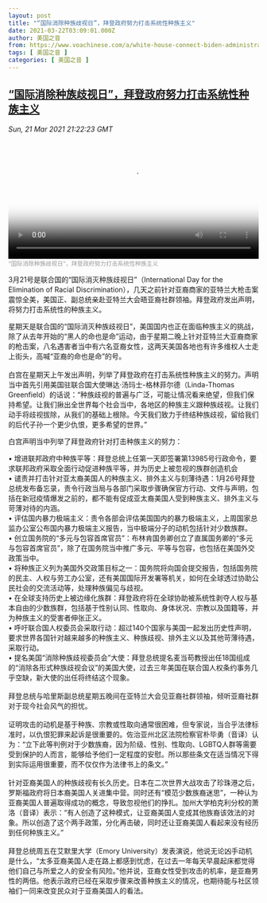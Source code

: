 ```yaml
---
layout: post
title: "“国际消除种族歧视日”，拜登政府努力打击系统性种族主义"
date: 2021-03-22T03:09:01.000Z
author: 美国之音
from: https://www.voachinese.com/a/white-house-connect-biden-administration-elimation-racial-discrimination-20210321/5823080.html
tags: [ 美国之音 ]
categories: [ 美国之音 ]
---
```

<!--1616382541000-->
[“国际消除种族歧视日”，拜登政府努力打击系统性种族主义](https://www.voachinese.com/a/white-house-connect-biden-administration-elimation-racial-discrimination-20210321/5823080.html)
------

<div>
<div><i>Sun, 21 Mar 2021 21:22:23 GMT</i></div><video poster="https://images.weserv.nl?url=gdb.voanews.com/0cb4c230-c21b-4dec-90ee-3445eb9528bb_tv_r1_s_w900.jpg" src="https://av.voanews.com/Videoroot/Pangeavideo/2021/03/0/0c/0cb4c230-c21b-4dec-90ee-3445eb9528bb_240p.mp4" style="width:100%" controls></video><div><small style="color: #999;">“国际消除种族歧视日”，拜登政府努力打击系统性种族主义</small></div><p>3月21号是联合国的“国际消灭种族歧视日”（International Day for the Elimination of Racial Discrimination），几天之前针对亚裔商家的亚特兰大枪击案震惊全美，美国正、副总统亲赴亚特兰大会晤亚裔社群领袖。拜登政府发出声明，将努力打击系统性的种族主义。</p><p>星期天是联合国的“国际消灭种族歧视日”，美国国内也正在面临种族主义的挑战，除了从去年开始的“黑人的命也是命”运动，由于星期二晚上针对亚特兰大亚裔商家的枪击案，八名遇害者当中有六名亚裔女性，这两天美国各地也有许多维权人士走上街头，高喊“亚裔的命也是命”的号。<br /> <br />白宫在星期天上午发出声明，列举了拜登政府在打击系统性种族主义的努力。声明当中首先引用美国驻联合国大使琳达·汤玛士-格林菲尔德（Linda-Thomas Greenfield）的话说：“种族歧视的普遍与广泛，可能让情况看来绝望，但我们保持希望。让我们揪出全世界每个社会当中，各地区的种族主义跟种族歧视。让我们动手将歧视拔除，从我们的基础上根除。今天我们致力于终结种族歧视，留给我们的后代子孙一个更少仇恨，更多希望的世界。”</p><p>白宫声明当中列举了拜登政府针对打击种族主义的努力：</p><p>• 增进联邦政府中种族平等：拜登总统上任第一天即签署第13985号行政命令，要求联邦政府采取全面行动促进种族平等，并为历史上被忽视的族群创造机会<br />• 谴责并打击针对亚太裔美国人的种族主义、排外主义与刻薄待遇：1月26号拜登总统发布备忘录，责令行政当局与各部门采取步骤确保官方行动、文件与声明，包括在新冠疫情爆发之前的，都不能有促成亚太裔美国人受到种族主义、排外主义与苛薄对待的内涵。<br />• 评估国内暴力极端主义：责令各部会评估美国国内的暴力极端主义，上周国家总监办公室公布国内暴力极端主义报告，当中极端分子的动机包括针对少数族群。<br />• 创立国务院的“多元与包容首席官员”：布林肯国务卿创立了直属国务卿的“多元与包容首席官员”，除了在国务院当中推广多元、平等与包容，也包括在美国外交政策当中。<br />• 将种族正义列为美国外交政策目标之一：国务院将向国会提交报告，包括国务院的民主、人权与劳工办公室，还有美国国际开发署等机关，如何在全球透过协助公民社会的交流活动等，处理种族偏见与歧视。<br />• 在全球支持历史上被边缘化族群：拜登政府将在全球协助被系统性剥夺人权与基本自由的少数族群，包括基于性别认同、性取向、身体状况、宗教以及国籍等，并为种族主义的受害者伸张正义。<br />• 呼吁联合国人权委员会采取行动：超过140个国家与美国一起发出历史性声明，要求世界各国针对越来越多的种族主义、种族歧视、排外主义以及其他苛薄待遇，采取行动。<br />• 提名美国“消除种族歧视委员会”大使：拜登总统提名麦当苟教授出任18国组成的“消除各形式种族歧视会议”的美国大使，过去三年美国在联合国人权条约事务几乎空缺，新大使的出任将终结这个现象。<br /> <br />拜登总统与哈里斯副总统星期五晚间在亚特兰大会见亚裔社群领袖，倾听亚裔社群对于现今社会风气的担忧。<br /> <br />证明攻击的动机是基于种族、宗教或性取向通常很困难，但专家说，当合乎法律标准时，以仇恨犯罪来起诉是很重要的。佐治亚州北区法院检察官朴毕勇（音译）认为：“立下此等判例对于少数族裔，因为阶级、性别、性取向、LGBTQ人群等需要受到保护的人而言，能够给予他们一定程度的安慰。所以那些条文在适当情况下得到实际运用很重要，而不仅仅作为法律书上的条文。”<br /> <br />针对亚裔美国人的种族歧视有长久历史。日本在二次世界大战攻击了珍珠港之后，罗斯福政府将日本裔美国人关进集中营。同时还有“模范少数族裔迷思”，一种认为亚裔美国人普遍取得成功的概念，导致忽视他们的挣扎。加州大学柏克利分校的萧洛（音译）表示：“有人创造了这种模式，让亚裔美国人变成其他族裔该效法的对象。所以创造了这个两手政策，分化再击破，同时还让亚裔美国人看起来没有经历到任何种族主义。”<br /> <br />拜登总统周五在艾默里大学（Emory University）发表演说，他说无论凶手动机是什么，“太多亚裔美国人走在路上都感到忧虑，在过去一年每天早晨起床都觉得他们自己与所爱之人的安全有风险。”他并说，亚裔女性受到攻击的机率，是亚裔男性的两倍。他表示政府已经在采取步骤来改善种族主义的情况，也期待能与社区领袖们一同来改变民众对于亚裔美国人的看法。</p>
</div>
